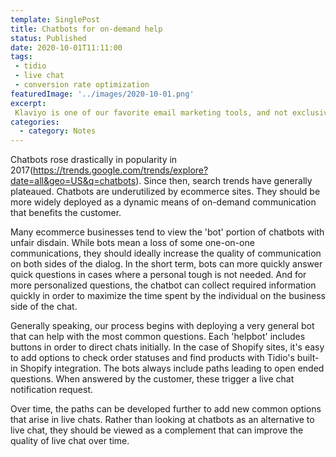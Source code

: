 ```yaml
---
template: SinglePost
title: Chatbots for on-demand help
status: Published
date: 2020-10-01T11:11:00
tags:
 - tidio
 - live chat  
 - conversion rate optimization
featuredImage: '../images/2020-10-01.png'
excerpt:
 Klaviyo is one of our favorite email marketing tools, and not exclusively for ecommerce. While running campaigns is important, getting subscribers is vital. With the split-testing feature on email signup forms, it's easy to identify the offers that resonate - and convert - best with audiences.
categories:
  - category: Notes
---
```

Chatbots rose drastically in popularity in 2017(https://trends.google.com/trends/explore?date=all&geo=US&q=chatbots). Since then, search trends have generally plateaued. Chatbots are underutilized by ecommerce sites. They should be more widely deployed as a dynamic means of on-demand communication that benefits the customer. 

Many ecommerce businesses tend to view the 'bot' portion of chatbots with unfair disdain. While bots mean a loss of some one-on-one communications, they should ideally increase the quality of communication on both sides of the dialog. In the short term, bots can more quickly answer quick questions in cases where a personal tough is not needed. And for more personalized questions, the chatbot can collect required information quickly in order to maximize the time spent by the individual on the business side of the chat.

Generally speaking, our process begins with deploying a very general bot that can help with the most common questions. Each 'helpbot' includes buttons in order to direct chats initially. In the case of Shopify sites, it's easy to add options to check order statuses and find products with Tidio's built-in Shopify integration. The bots always include paths leading to open ended questions. When answered by the customer, these trigger a live chat notification request.

Over time, the paths can be developed further to add new common options that arise in live chats. Rather than looking at chatbots as an alternative to live chat, they should be viewed as a complement that can improve the quality of live chat over time.
